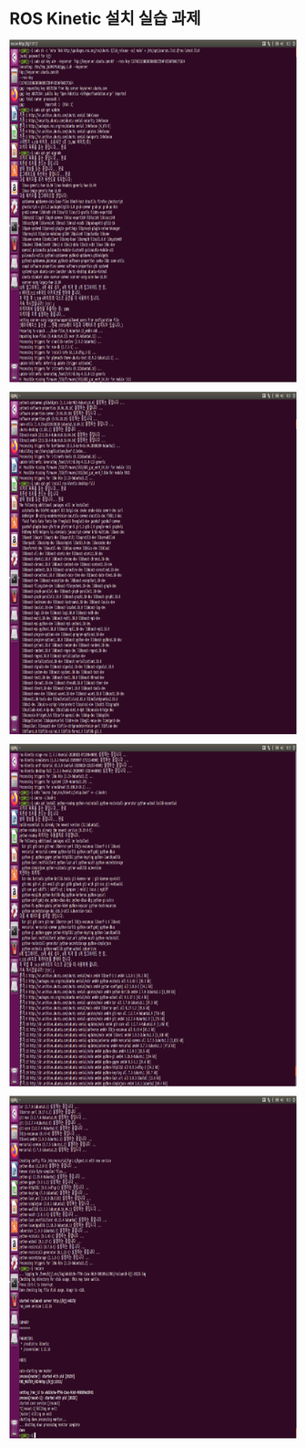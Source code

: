 # **ROS Kinetic 설치 실습 과제** 

<p align="left" margin=100>  <img src="https://github.com/kjj3436/industrial-AI/blob/master/images/2020-09-26ROSKinetic설치실습과제1.png"  width="900" height="600"> </p>
<p align="left" margin=100>  <img src="https://github.com/kjj3436/industrial-AI/blob/master/images/2020-09-26ROSKinetic설치실습과제2.png"  width="900" height="600"> </p>
<p align="left" margin=100>  <img src="https://github.com/kjj3436/industrial-AI/blob/master/images/2020-09-26ROSKinetic설치실습과제3.png"  width="900" height="600"> </p>
<p align="left" margin=100>  <img src="https://github.com/kjj3436/industrial-AI/blob/master/images/2020-09-26ROSKinetic설치실습과제4.png"  width="900" height="600"> </p>
